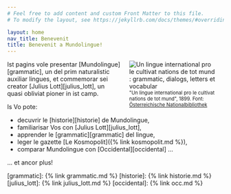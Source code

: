 ```yaml
---
# Feel free to add content and custom Front Matter to this file.
# To modify the layout, see https://jekyllrb.com/docs/themes/#overriding-theme-defaults

layout: home
nav_title: Benevenit
title: Benevenit a Mundolingue!
---
```


<figure style="margin:0px 20px; float:right; width:200px;">
    <img src="{% link img/ml_1899_titul.jpg %}" alt="Un lingue international pro le cultivat nations de tot mund : grammatic, dialogs, letters et vocabular">
    <figcaption style="font-size:0.8em;">"Un lingue international pro le cultivat nations de tot mund", 1899. Font: <a href="http://data.onb.ac.at/rec/AC04213232" target="_blank">Österreichische Nationalbibliothek</a></figcaption>
</figure>

Ist pagins vole presentar [Mundolingue][grammatic], un del prim naturalistic auxiliar lingues, et commemorar sei creator [Julius Lott][julius_lott], un quasi obliviat pioner in ist camp.

Is Vo pote:

- decuvrir le [historie][historie] de Mundolingue,
- familiarisar Vos con [Julius Lott][julius_lott],
- apprender le [grammatic][grammatic] del lingue,
- leger le gazette [Le Kosmopolit]({% link kosmopolit.md %}),
- comparar Mundolingue con [Occidental][occidental] ...

... et ancor plus!

[grammatic]: {% link grammatic.md %}
[historie]: {% link historie.md %}
[julius_lott]: {% link julius_lott.md %}
[occidental]: {% link occ.md %}
